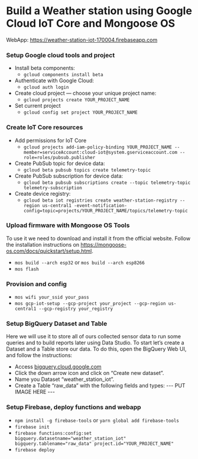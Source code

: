 # Build a Weather station using Google Cloud IoT Core and Mongoose OS


WebApp: https://weather-station-iot-170004.firebaseapp.com

### Setup Google cloud tools and project

* Install beta components:
    * `gcloud components install beta`
* Authenticate with Google Cloud:
    * `gcloud auth login`
* Create cloud project — choose your unique project name:
    * `gcloud projects create YOUR_PROJECT_NAME`
* Set current project
    * `gcloud config set project YOUR_PROJECT_NAME`

### Create IoT Core resources

* Add permissions for IoT Core
    * `gcloud projects add-iam-policy-binding YOUR_PROJECT_NAME --member=serviceAccount:cloud-iot@system.gserviceaccount.com --role=roles/pubsub.publisher`
* Create PubSub topic for device data:
    * `gcloud beta pubsub topics create telemetry-topic`
* Create PubSub subscription for device data:
    * `gcloud beta pubsub subscriptions create --topic telemetry-topic telemetry-subscription`
* Create device registry:
    * `gcloud beta iot registries create weather-station-registry --region us-central1 -event-notification-config=topic=projects/YOUR_PROJECT_NAME/topics/telemetry-topic`

### Upload firmware with Mongoose OS Tools

To use it we need to download and install it from the official website. Follow the installation instructions on https://mongoose-os.com/docs/quickstart/setup.html.

* `mos build --arch esp32` or `mos build --arch esp8266`
* `mos flash`

### Provision and config

* `mos wifi your_ssid your_pass`
* `mos gcp-iot-setup --gcp-project your_project --gcp-region us-central1 --gcp-registry your_registry`

### Setup BigQuery Dataset and Table

Here we will use it to store all of ours collected sensor data to run some queries and to build reports later using Data Studio. To start let’s create a Dataset and a Table store our data. To do this, open the BigQuery Web UI, and follow the instructions:

* Access [bigquery.cloud.google.com](https://bigquery.cloud.google.com)
* Click the down arrow icon and click on “Create new dataset”.
* Name you Dataset “weather_station_iot”.
* Create a Table “raw_data” with the following fields and types:
--- PUT IMAGE HERE ---

### Setup Firebase, deploy functions and webapp

* `npm install -g firebase-tools` or `yarn global add firebase-tools`
* `firebase init`
* `firebase functions:config:set bigquery.datasetname="weather_station_iot" bigquery.tablename="raw_data" project.id="YOUR_PROJECT_NAME"` 
* `firebase deploy`
